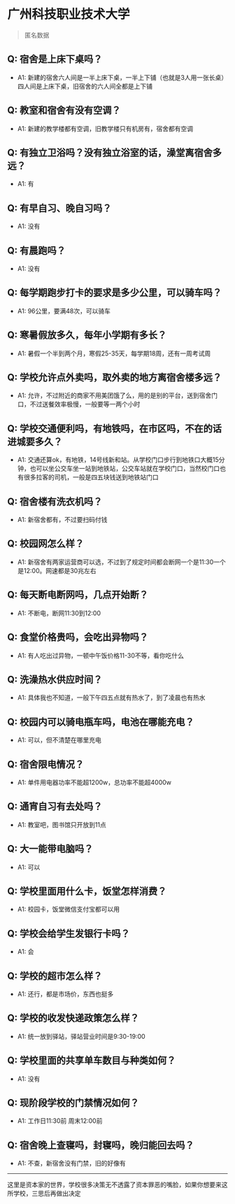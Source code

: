 # 广州科技职业技术大学
> 匿名数据
## Q: 宿舍是上床下桌吗？
- A1: 新建的宿舍六人间是一半上床下桌，一半上下铺（也就是3人用一张长桌）四人间是上床下桌，旧宿舍的六人间全都是上下铺
## Q: 教室和宿舍有没有空调？
- A1: 新建的教学楼都有空调，旧教学楼只有机房有，宿舍都有空调
## Q: 有独立卫浴吗？没有独立浴室的话，澡堂离宿舍多远？
- A1: 有
## Q: 有早自习、晚自习吗？
- A1: 没有
## Q: 有晨跑吗？
- A1: 没有
## Q: 每学期跑步打卡的要求是多少公里，可以骑车吗？
- A1: 96公里，要满48次，可以骑车
## Q: 寒暑假放多久，每年小学期有多长？
- A1: 暑假一个半到两个月，寒假25-35天，每学期18周，还有一周考试周
## Q: 学校允许点外卖吗，取外卖的地方离宿舍楼多远？
- A1: 允许，不过附近的商家不用美团饿了么，用的是别的平台，送到宿舍门口，不过送餐效率极慢，一般要等一两个小时
## Q: 学校交通便利吗，有地铁吗，在市区吗，不在的话进城要多久？
- A1: 交通还算ok，有地铁，14号线新和站。从学校门口步行到地铁口大概15分钟，也可以坐公交车坐一站到地铁站，公交车站就在学校门口，当然校门口也有很多拉客的司机，一般是四五块钱送到地铁站门口
## Q: 宿舍楼有洗衣机吗？
- A1: 新宿舍都有，不过要扫码付钱
## Q: 校园网怎么样？
- A1: 新宿舍有两家运营商可以选，不过到了规定时间都会断网一个是11:30一个是12:00。网速都是30兆左右
## Q: 每天断电断网吗，几点开始断？
- A1: 不断电，断网11:30到12:00
## Q: 食堂价格贵吗，会吃出异物吗？
- A1: 有人吃出过异物，一顿中午饭价格11-30不等，看你吃什么
## Q: 洗澡热水供应时间？
- A1: 具体我也不知道，一般下午四五点就有热水了，到了凌晨也有热水
## Q: 校园内可以骑电瓶车吗，电池在哪能充电？
- A1: 可以，但不清楚在哪里充电
## Q: 宿舍限电情况？
- A1: 单件用电器功率不能超1200w，总功率不能超4000w
## Q: 通宵自习有去处吗？
- A1: 教室吧，图书馆只开放到11点
## Q: 大一能带电脑吗？
- A1: 可以
## Q: 学校里面用什么卡，饭堂怎样消费？
- A1: 校园卡，饭堂微信支付宝都可以用
## Q: 学校会给学生发银行卡吗？
- A1: 会
## Q: 学校的超市怎么样？
- A1: 还行，都是市场价，东西也挺多
## Q: 学校的收发快递政策怎么样？
- A1: 统一放到驿站，驿站营业时间是9:30-19:00
## Q: 学校里面的共享单车数目与种类如何？
- A1: 没有
## Q: 现阶段学校的门禁情况如何？
- A1: 工作日11:30前 周末12:00前
## Q: 宿舍晚上查寝吗，封寝吗，晚归能回去吗？
- A1: 不查，新宿舍没有门禁，旧的好像有
***
这里是资本家的世界，学校很多决策无不透露了资本罪恶的嘴脸，如果你想要来这所学校，三思后再做出决定